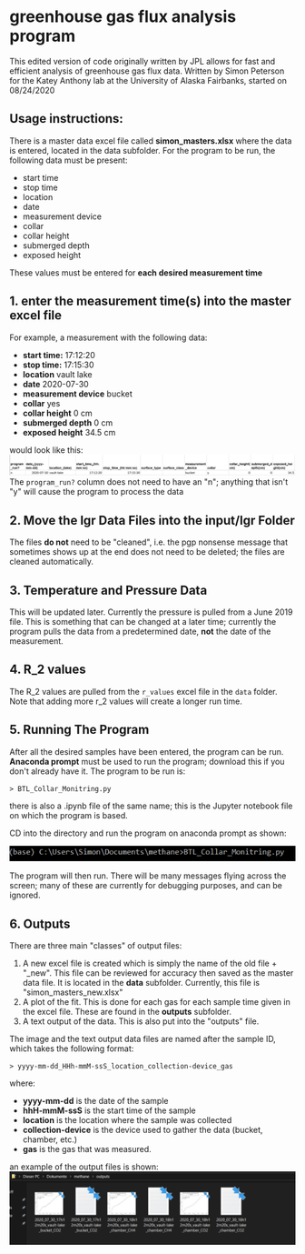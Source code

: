 # greenhouse gas flux analysis program
This edited version of code originally written by JPL allows for fast and efficient analysis of greenhouse gas flux data. Written by Simon Peterson for the Katey Anthony lab at the University of
Alaska Fairbanks, started on 08/24/2020
## Usage instructions:
There is a master data excel file called **simon_masters.xlsx** where the data is entered, located in the data subfolder. For the program to be run, the following data must be present: 

- start time
- stop time
- location
- date
- measurement device
- collar
- collar height
- submerged depth
- exposed height

These values must be entered for **each desired measurement time**
## 1. enter the measurement time(s) into the master excel file
For example, a measurement with the following data:

- **start time:** 			17:12:20
- **stop time:**  			17:15:30
- **location**    			vault lake
- **date**        			2020-07-30
- **measurement device** 	bucket
- **collar**             	yes
- **collar height**         0 cm
- **submerged depth**       0 cm
- **exposed height**        34.5 cm

would look like this:
![excel inputs](https://github.com/simonpeterson/methane/blob/master/readme_images/excel_inputs.PNG?raw=true)
The `program_run?`
 column does not need to have an "n"; anything that isn't "y" will cause the program to process the data
## 2. Move the lgr Data Files into the input/lgr Folder
The files **do not** need to be "cleaned", i.e. the pgp nonsense message that sometimes shows up at the end does not need to be deleted; the files are cleaned automatically.

## 3. Temperature and Pressure Data
This will be updated later. Currently the pressure is pulled from a June 2019 file. This is something that can be changed at a later time; currently the program pulls the data from a
predetermined date, **not** the date of the measurement.

## 4. R_2 values
The R_2 values are pulled from the 
`r_values`
 excel file in the 
`data`
 folder. Note that adding more r_2 values will create a longer run time. 
## 5. Running The Program
After all the desired samples have been entered, the program can be run. **Anaconda prompt** must be used to run the program; download this if you don't already have it. The program to be run is:

	> BTL_Collar_Monitring.py
	
there is also a .ipynb file of the same name; this is the Jupyter notebook file on which the program is based.

CD into the directory and run the program on anaconda prompt as shown:

![conda program run](https://github.com/simonpeterson/methane/blob/master/readme_images/conda_program_run.PNG?raw=true)

The program will then run. There will be many messages flying across the screen; many of these are currently for debugging purposes, and can be ignored.

## 6. Outputs
There are three main "classes" of output files:

1. A new excel file is created which is simply the name of the old file + "_new". This file can be reviewed for accuracy then saved as the master data file. It is located in the **data** subfolder. Currently, this file is "simon_masters_new.xlsx"
2. A plot of the fit. This is done for each gas for each sample time given in the excel file. These are found in the **outputs** subfolder.
3. A text output of the data. This is also put into the "outputs" file. 

The image and the text output data files are named after the sample ID, which takes the following format:

	> yyyy-mm-dd_HHh-mmM-ssS_location_collection-device_gas

where:
- **yyyy-mm-dd** is the date of the sample
- **hhH-mmM-ssS** is the start time of the sample
- **location** is the location where the sample was collected
- **collection-device** is the device used to gather the data (bucket, chamber, etc.)
- **gas** is the gas that was measured.

an example of the output files is shown:
![example outputs](https://github.com/simonpeterson/methane/blob/master/readme_images/example_outputs.PNG?raw=true)

